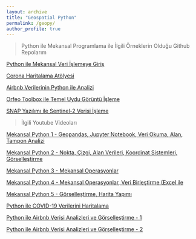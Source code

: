 ```yaml
---
layout: archive
title: "Geospatial Python"
permalink: /geopy/
author_profile: true
---
```


> Python ile Mekansal Programlama ile İlgili Örneklerin Olduğu Github Repolarım

[Python ile Mekansal Veri İşlemeye Giriş](http://github.com/kalkan/mekansal-python)

[Corona Haritalama Atölyesi](http://github.com/kalkan/corona-haritalama-atolyesi-geopandas)

[Airbnb Verilerinin Python ile Analizi](http://github.com/kalkan/airbnb-ist-python-analiz)

[Orfeo Toolbox ile Temel Uydu Görüntü İşleme](https://github.com/kalkan/OTBileUyduGoruntuIsleme)

[SNAP Yazılımı ile Sentinel-2 Verisi İşleme](https://github.com/kalkan/SNAPileSentinel-2)


> İlgili Youtube Videoları

[Mekansal Python 1 - Geopandas, Jupyter Notebook, Veri Okuma, Alan, Tampon Analizi](http://www.youtube.com/watch?v=NOMWTHSrlvI&ab_channel=KaanKalkan)

[Mekansal Python 2 - Nokta, Çizgi, Alan Verileri, Koordinat Sistemleri, Görselleştirme](http://www.youtube.com/watch?v=JX9S7tPnrzQ&ab_channel=KaanKalkan)

[Mekansal Python 3 - Mekansal Operasyonlar](http://www.youtube.com/watch?v=r2PfCK26ZL8&ab_channel=KaanKalkan)

[Mekansal Python 4 - Mekansal Operasyonlar, Veri Birleştirme (Excel ile](http://www.youtube.com/watch?v=O9NrAiDGxhs&ab_channel=KaanKalkan)

[Mekansal Python 5 - Görselleştirme, Harita Yapımı](http://www.youtube.com/watch?v=gofAu-jHkEw&ab_channel=KaanKalkan)

[Python ile COVID-19 Verilerini Haritalama](http://www.youtube.com/watch?v=rZi765_Y5X8&ab_channel=KaanKalkan)

[Python ile Airbnb Verisi Analizleri ve Görselleştirme - 1](http://www.youtube.com/watch?v=Fh3sE2vbUgY&ab_channel=KaanKalkan)

[Python ile Airbnb Verisi Analizleri ve Görselleştirme - 2](http://www.youtube.com/watch?v=SDODpT_NKq8&ab_channel=KaanKalkan)
